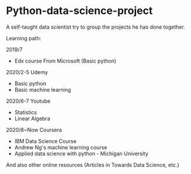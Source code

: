 # Python-data-science-project

A self-taught data scientist try to group the projects he has done together.

Learning path:

2019/7
- Edx course From Microsoft (Basic python)

2020/2-5 Udemy 
- Basic python
- Basic machine learning

2020/6-7 Youtube 
- Statistics
- Linear Algebra

2020/8~Now Coursera 
- IBM Data Science Course
- Andrew Ng's machine learning course
- Applied data science with python - Michigan University

And also other online resources (Articles in Towards Data Science, etc.)
